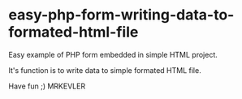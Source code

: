 # easy-php-form-writing-data-to-formated-html-file

Easy example of PHP form embedded in simple HTML project. 

It's function is to write data to simple formated HTML file.



Have fun ;)
MRKEVLER

